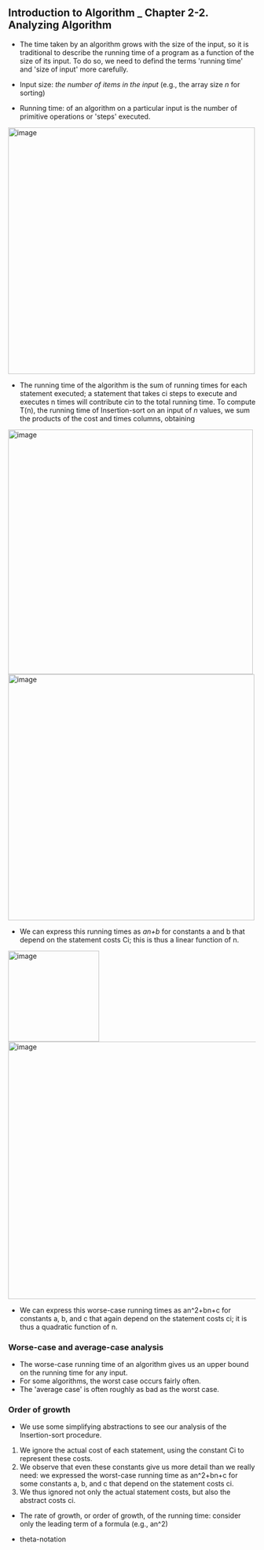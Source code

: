 ## Introduction to Algorithm _ Chapter 2-2. Analyzing Algorithm

- The time taken by an algorithm grows with the size of the input, so it is traditional to describe the running time of a program as a function of the size of its input. To do so, we need to defind the terms 'running time' and 'size of input' more carefully.

- Input size: *the number of items in the input* (e.g., the array size *n* for sorting)

- Running time: of an algorithm on a particular input is the number of primitive operations or 'steps' executed.

<img width="502" alt="image" src="https://user-images.githubusercontent.com/84297888/149681429-a0eb5af7-9f0c-44e1-bd9b-435bb4091d23.png">

- The running time of the algorithm is the sum of running times for each statement executed; a statement that takes ci steps to execute and executes n times will contribute ci*n* to the total running time. To compute T(n), the running time of Insertion-sort on an input of *n* values, we sum the products of the cost and times columns, obtaining

<img width="498" alt="image" src="https://user-images.githubusercontent.com/84297888/149681447-c92400f0-2cb9-48e3-9884-26b4d5608d55.png">
<img width="501" alt="image" src="https://user-images.githubusercontent.com/84297888/149681460-8703bcc4-57c8-4c41-9c58-4dae52c4bc5d.png">

- We can express this running times as *an+b* for constants a and b that depend on the statement costs Ci; this is thus a linear function of n.

<img width="185" alt="image" src="https://user-images.githubusercontent.com/84297888/149681473-6576d483-f603-434a-923f-0eac93a30d59.png">
<img width="524" alt="image" src="https://user-images.githubusercontent.com/84297888/149681489-fd1dd5f4-58ff-41fb-844f-5795e6475374.png">

- We can express this worse-case running times as an^2+bn+c for constants a, b, and c that again depend on the statement costs ci; it is thus a quadratic function of n.


### Worse-case and average-case analysis

- The worse-case running time of an algorithm gives us an upper bound on the running time for any input.
- For some algorithms, the worst case occurs fairly often.
- The 'average case' is often roughly as bad as the worst case.

### Order of growth

- We use some simplifying abstractions to see our analysis of the Insertion-sort procedure.
1. We ignore the actual cost of each statement, using the constant Ci to represent these costs.
2. We observe that even these constants give us more detail than we really need: we expressed the worst-case running time as an^2+bn+c for some constants a, b, and c that depend on the statement costs ci.
3. We thus ignored not only the actual statement costs, but also the abstract costs ci.

- The rate of growth, or order of growth, of the running time: consider only the leading term of a formula (e.g., an^2)

- theta-notation
